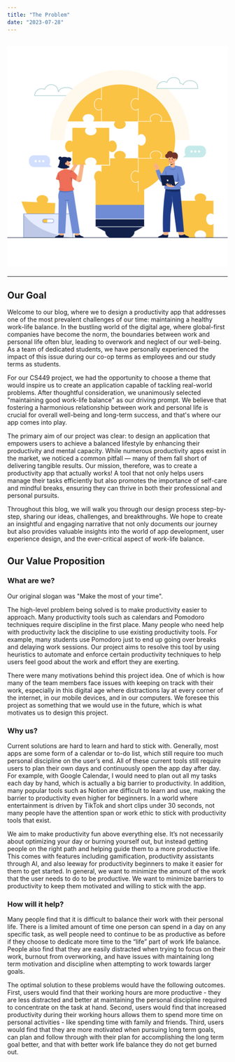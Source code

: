 ```yaml
---
title: "The Problem"
date: "2023-07-28"
---
```


## ![idea](Idea_concept.jpg)

---

## Our Goal

Welcome to our blog, where we to design a productivity app that addresses one of the most prevalent challenges of our time: maintaining a healthy work-life balance. In the bustling world of the digital age, where global-first companies have become the norm, the boundaries between work and personal life often blur, leading to overwork and neglect of our well-being. As a team of dedicated students, we have personally experienced the impact of this issue during our co-op terms as employees and our study terms as students.

For our CS449 project, we had the opportunity to choose a theme that would inspire us to create an application capable of tackling real-world problems. After thoughtful consideration, we unanimously selected "maintaining good work-life balance" as our driving prompt. We believe that fostering a harmonious relationship between work and personal life is crucial for overall well-being and long-term success, and that's where our app comes into play.

The primary aim of our project was clear: to design an application that empowers users to achieve a balanced lifestyle by enhancing their productivity and mental capacity. While numerous productivity apps exist in the market, we noticed a common pitfall — many of them fall short of delivering tangible results. Our mission, therefore, was to create a productivity app that actually works! A tool that not only helps users manage their tasks efficiently but also promotes the importance of self-care and mindful breaks, ensuring they can thrive in both their professional and personal pursuits.

Throughout this blog, we will walk you through our design process step-by-step, sharing our ideas, challenges, and breakthroughs. We hope to create an insightful and engaging narrative that not only documents our journey but also provides valuable insights into the world of app development, user experience design, and the ever-critical aspect of work-life balance.

## Our Value Proposition

### What are we?

Our original slogan was "Make the most of your time".

The high-level problem being solved is to make productivity easier to approach. Many productivity tools such as calendars and Pomodoro techniques require discipline in the first place. Many people who need help with productivity lack the discipline to use existing productivity tools. For example, many students use Pomodoro just to end up going over breaks and delaying work sessions. Our project aims to resolve this tool by using heuristics to automate and enforce certain productivity techniques to help users feel good about the work and effort they are exerting.

There were many motivations behind this project idea. One of which is how many of the team members face issues with keeping on track with their work, especially in this digital age where distractions lay at every corner of the internet, in our mobile devices, and in our computers. We foresee this project as something that we would use in the future, which is what motivates us to design this project.

### Why us?

Current solutions are hard to learn and hard to stick with. Generally, most apps are some form of a calendar or to-do list, which still require too much personal discipline on the user’s end. All of these current tools still require users to plan their own days and continuously open the app day after day. For example, with Google Calendar, I would need to plan out all my tasks each day by hand, which is actually a big barrier to productivity. In addition, many popular tools such as Notion are difficult to learn and use, making the barrier to productivity even higher for beginners. In a world where entertainment is driven by TikTok and short clips under 30 seconds, not many people have the attention span or work ethic to stick with productivity tools that exist.

We aim to make productivity fun above everything else. It’s not necessarily about optimizing your day or burning yourself out, but instead getting people on the right path and helping guide them to a more productive life. This comes with features including gamification, productivity assistants through AI, and also leeway for productivity beginners to make it easier for them to get started. In general, we want to minimize the amount of the work that the user needs to do to be productive. We want to minimize barriers to productivity to keep them motivated and willing to stick with the app.

### How will it help?

Many people find that it is difficult to balance their work with their personal life. There is a limited amount of time one person can spend in a day on any specific task, as well people need to continue to be as productive as before if they choose to dedicate more time to the “life” part of work life balance. People also find that they are easily distracted when trying to focus on their work, burnout from overworking, and have issues with maintaining long term motivation and discipline when attempting to work towards larger goals.

The optimal solution to these problems would have the following outcomes. First, users would find that their working hours are more productive - they are less distracted and better at maintaining the personal discipline required to concentrate on the task at hand. Second, users would find that increased productivity during their working hours allows them to spend more time on personal activities - like spending time with family and friends. Third, users would find that they are more motivated when pursuing long term goals, can plan and follow through with their plan for accomplishing the long term goal better, and that with better work life balance they do not get burned out.
